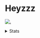 # Heyzzz  

[![.](https://skillicons.dev/icons?i=js,java)](https://skillicons.dev)  

<details>
<summary>Stats</summary
<!--START_SECTION:waka-->

```txt
TypeScript   5 hrs 48 mins   █████████████████░░░░░░░░   67.59 %
JavaScript   1 hr 53 mins    █████▒░░░░░░░░░░░░░░░░░░░   21.92 %
JSON         44 mins         ██░░░░░░░░░░░░░░░░░░░░░░░   08.61 %
CSS          9 mins          ▒░░░░░░░░░░░░░░░░░░░░░░░░   01.88 %
```

<!--END_SECTION:waka-->
</details>
